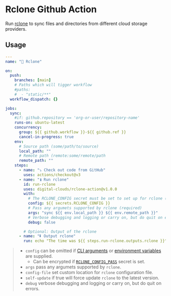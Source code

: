# Rclone Github Action

Run [rclone](https://rclone.org) to sync files and directories from different cloud storage providers.

## Usage

```yaml
---
name: "🔄 Rclone"

on:
  push:
    branches: [main]
    # Paths which will tigger workflow
    #paths:
    #  - "static/**"
  workflow_dispatch: {}

jobs:
  sync:
    #if: github.repository == 'org-or-user/repository-name'
    runs-on: ubuntu-latest
    concurrency:
      group: ${{ github.workflow }}-${{ github.ref }}
      cancel-in-progress: true
    env:
      # Source path (some/path/to/source)
      local_path: ""
      # Remote path (remote:some/remote/path
      remote_path: ""
    steps:
      - name: "⤵️ Check out code from GitHub"
        uses: actions/checkout@v3
      - name: "⏫ Run rclone"
        id: run-rclone
        uses: digital-clouds/rclone-action@v1.0.0
        with:
          # The RCLONE_CONFIG secret must be set to set up for rclone (required)
          config: ${{ secrets.RCLONE_CONFIG }}
          # Pass any argumets supported by rclone (required)
          args: "sync ${{ env.local_path }} ${{ env.remote_path }}"
          # Verbose debugging and logging or carry on, but do quit on errors (optional)
          debug: false

        # Optional: Output of the rclone
      - name: "⏬ Output rclone"
        run: echo "The time was ${{ steps.run-rclone.outputs.rclone }}"
```

> - `config` can be omitted if [CLI arguments](https://rclone.org/flags/#backend-flags) or [environment variables](https://rclone.org/docs/#environment-variables) are supplied.
>   - Can be encrypted if [`RCLONE_CONFIG_PASS`](https://rclone.org/docs/#configuration-encryption) secret is set.
> - `args` pass any argumets supported by `rclone`.
> - `config-file` set custom location for `rclone` configuration file.
> - `self-update` if true will force update `rclone` to the latest version.
> - `debug` verbose debugging and logging or carry on, but do quit on errors.
